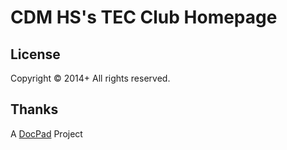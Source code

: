 # CDM HS's TEC Club Homepage

## License
Copyright &copy; 2014+ All rights reserved.

## Thanks
A [DocPad](http://docpad.org) Project